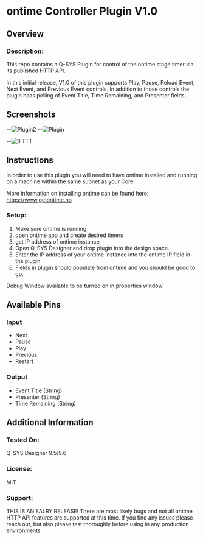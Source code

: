 # ontime Controller Plugin V1.0

## Overview
### Description:
This repo contains a Q-SYS Plugin for control of the ontime stage timer via its published HTTP API.

In this initial release, V1.0 of this plugin supports Play, Pause, Reload Event, Next Event, and Previous Event controls. In addition to those controls the plugin haas polling of Event Title, Time Remaining, and Presenter fields.

## Screenshots

--![Plugin2](https://raw.githubusercontent.com/ecarlson88/Q-SYS-IFTTT-Webhook-Plugin/main/Send-Values-Off.png)
--![Plugin](https://raw.githubusercontent.com/ecarlson88/Q-SYS-IFTTT-Webhook-Plugin/main/Send-Values-On.png)






--![IFTTT](https://raw.githubusercontent.com/ecarlson88/Q-SYS-IFTTT-Webhook-Plugin/main/IFTTT.png)



## Instructions
In order to use this plugin you will need to have ontime installed and running on a machine within the same subnet as your Core.

More information on installing ontime can be found here: https://www.getontime.no


### Setup:
1. Make sure ontime is running
2. open ontime app and create desired timers
3. get IP address of ontime instance 
4. Open Q-SYS Designer and drop plugin into the design space.
4. Enter the IP address of your ontime instance into the ontime IP field in the plugin
5. Fields in plugin should populate from ontime and you should be good to go.

Debug Window available to be turned on in properties window

## Available Pins

### Input
- Next
- Pause
- Play
- Previous
- Restart
### Output
- Event Title (String)
- Presenter (String)
- Time Remaining (String)

## Additional Information
### Tested On:
Q-SYS Designer 9.5/9.6
### License:
MIT
### Support:
THIS IS AN EALRY RELEASE! There are most likely bugs and not all ontime HTTP API features are supported at this time. If you find any issues please reach out, but also please test thoroughly  before using in any production environments

